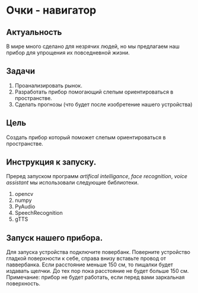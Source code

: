 # Очки - навигатор
## Актуальность
В мире много сделано для незрячих людей, но мы предлагаем наш прибор для упрощения их повседневной жизни.

## Задачи
1) Проанализировать рынок.
2) Разработать прибор помогающий слепым ориентироваться в пространстве.
3) Сделать прогнозы (что будет после изобретение нашего устройства)

## Цель

Создать прибор который поможет слепым ориентироваться в пространстве. 


## Инструкция к запуску.

Преред запуском программ  *artifical intelligance*, *face recognition*, *voice assistant* мы использовали следующие библиотеки.
1) opencv
2) numpy
3) PyAudio
4) SpeechRecognition
5) gTTS

## Запуск нашего прибора.
Для запуска устройства подключите повербанк. Поверните устройство гладкой поверхности к себе, справа внизу вставьте провод от паввербанка. 
Если расстояние меньше 150 см, то пищалки будет издавать щелчки. До тех пор пока расстояние не будет больше 150 см.
Примечание: прибор не будет работать, если перед вами заркальная поверхность.
